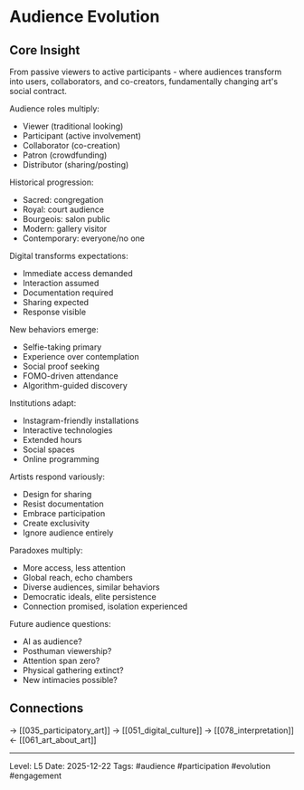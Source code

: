 # Audience Evolution

## Core Insight
From passive viewers to active participants - where audiences transform into users, collaborators, and co-creators, fundamentally changing art's social contract.

Audience roles multiply:
- Viewer (traditional looking)
- Participant (active involvement)
- Collaborator (co-creation)
- Patron (crowdfunding)
- Distributor (sharing/posting)

Historical progression:
- Sacred: congregation
- Royal: court audience
- Bourgeois: salon public
- Modern: gallery visitor
- Contemporary: everyone/no one

Digital transforms expectations:
- Immediate access demanded
- Interaction assumed
- Documentation required
- Sharing expected
- Response visible

New behaviors emerge:
- Selfie-taking primary
- Experience over contemplation
- Social proof seeking
- FOMO-driven attendance
- Algorithm-guided discovery

Institutions adapt:
- Instagram-friendly installations
- Interactive technologies
- Extended hours
- Social spaces
- Online programming

Artists respond variously:
- Design for sharing
- Resist documentation
- Embrace participation
- Create exclusivity
- Ignore audience entirely

Paradoxes multiply:
- More access, less attention
- Global reach, echo chambers
- Diverse audiences, similar behaviors
- Democratic ideals, elite persistence
- Connection promised, isolation experienced

Future audience questions:
- AI as audience?
- Posthuman viewership?
- Attention span zero?
- Physical gathering extinct?
- New intimacies possible?

## Connections
→ [[035_participatory_art]]
→ [[051_digital_culture]]
→ [[078_interpretation]]
← [[061_art_about_art]]

---
Level: L5
Date: 2025-12-22
Tags: #audience #participation #evolution #engagement